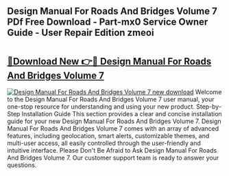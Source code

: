 ## Design Manual For Roads And Bridges Volume 7 PDf Free Download - Part-mx0 Service Owner Guide - User Repair Edition zmeoi

# <h2><a href="http://cf26510.oget.top/?id=Design+Manual+For+Roads+And+Bridges+Volume+7">🔗Download New 👉🔴 Design Manual For Roads And Bridges Volume 7</a></h2>

[![Design Manual For Roads And Bridges Volume 7 new download](https://i.imgur.com/5g1atiW.png)](http://cf26510.oget.top/?id=Design+Manual+For+Roads+And+Bridges+Volume+7)
Welcome to the Design Manual For Roads And Bridges Volume 7 user manual, your one-stop resource for understanding and using your new product. Step-by-Step Installation Guide This section provides a clear and concise installation guide for your new Design Manual For Roads And Bridges Volume 7. Design Manual For Roads And Bridges Volume 7 comes with an array of advanced features, including geolocation, smart alerts, customizable themes, and multi-user access, all easily controlled through the user-friendly and intuitive interface. Please Don't Be Afraid to Ask Design Manual For Roads And Bridges Volume 7. Our customer support team is ready to answer your questions.
